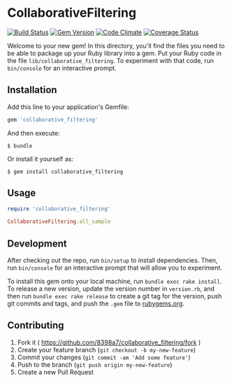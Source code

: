 # CollaborativeFiltering

[![Build Status](https://travis-ci.org/8398a7/collaborative_filtering.svg?branch=master)](https://travis-ci.org/8398a7/collaborative_filtering)
[![Gem Version](https://badge.fury.io/rb/collaborative_filtering.svg)](http://badge.fury.io/rb/collaborative_filtering)
[![Code Climate](https://codeclimate.com/github/8398a7/collaborative_filtering/badges/gpa.svg)](https://codeclimate.com/github/8398a7/collaborative_filtering)
[![Coverage Status](https://coveralls.io/repos/8398a7/collaborative_filtering/badge.svg?branch=master)](https://coveralls.io/r/8398a7/collaborative_filtering?branch=master)

Welcome to your new gem! In this directory, you'll find the files you need to be able to package up your Ruby library into a gem. Put your Ruby code in the file `lib/collaborative_filtering`. To experiment with that code, run `bin/console` for an interactive prompt.

## Installation

Add this line to your application's Gemfile:

```ruby
gem 'collaborative_filtering'
```

And then execute:

    $ bundle

Or install it yourself as:

    $ gem install collaborative_filtering

## Usage

```ruby
require 'collaborative_filtering'

CollaborativeFiltering.all_sample
```

## Development

After checking out the repo, run `bin/setup` to install dependencies. Then, run `bin/console` for an interactive prompt that will allow you to experiment.

To install this gem onto your local machine, run `bundle exec rake install`. To release a new version, update the version number in `version.rb`, and then run `bundle exec rake release` to create a git tag for the version, push git commits and tags, and push the `.gem` file to [rubygems.org](https://rubygems.org).

## Contributing

1. Fork it ( https://github.com/8398a7/collaborative_filtering/fork )
2. Create your feature branch (`git checkout -b my-new-feature`)
3. Commit your changes (`git commit -am 'Add some feature'`)
4. Push to the branch (`git push origin my-new-feature`)
5. Create a new Pull Request
